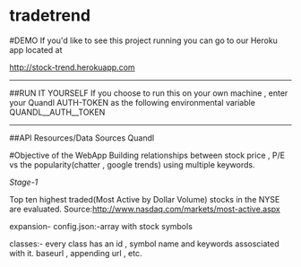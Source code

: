 tradetrend
==========
#DEMO
If you'd like to see this project running you can go to our Heroku app located at

  http://stock-trend.herokuapp.com

<hr>
##RUN IT YOURSELF
If you choose to run this on your own machine , enter your Quandl AUTH-TOKEN as the following environmental variable
  <br>
  QUANDL__AUTH__TOKEN

<hr>
##API Resources/Data Sources
  Quandl


#Objective of the WebApp
Building relationships between stock price , P/E vs  the popularity(chatter , google trends) using multiple keywords.


*Stage-1*


Top ten highest traded(Most Active by Dollar Volume) stocks in the NYSE are evaluated.
Source:http://www.nasdaq.com/markets/most-active.aspx

expansion-
config.json:-array with stock symbols

classes:-
every class has an id , symbol name and keywords assosciated with it.
baseurl , appending url , etc.



